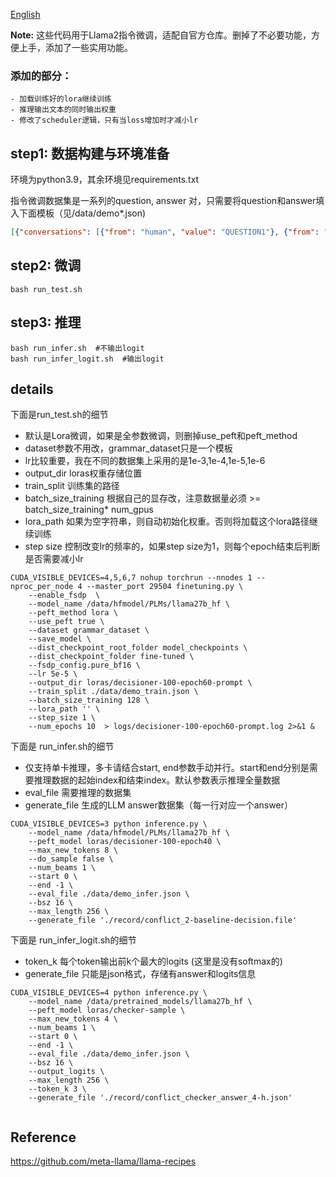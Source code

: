 [English](./README_en.md)

**Note:** 这些代码用于Llama2指令微调，适配自官方仓库。删掉了不必要功能，方便上手，添加了一些实用功能。

### 添加的部分：
    - 加载训练好的lora继续训练
    - 推理输出文本的同时输出权重
    - 修改了scheduler逻辑，只有当loss增加时才减小lr

## step1: 数据构建与环境准备
环境为python3.9，其余环境见requirements.txt

指令微调数据集是一系列的question, answer 对，只需要将question和answer填入下面模板（见/data/demo*.json)
```json
[{"conversations": [{"from": "human", "value": "QUESTION1"}, {"from": "gpt", "value": "ANSWER1"}]}]
```

## step2: 微调

```shell
bash run_test.sh
```

## step3: 推理

```shell
bash run_infer.sh  #不输出logit
bash run_infer_logit.sh  #输出logit
```

## details
下面是run_test.sh的细节
- 默认是Lora微调，如果是全参数微调，则删掉use_peft和peft_method
- dataset参数不用改，grammar_dataset只是一个模板
- lr比较重要，我在不同的数据集上采用的是1e-3,1e-4,1e-5,1e-6
- output_dir loras权重存储位置
- train_split 训练集的路径
- batch_size_training 根据自己的显存改，注意数据量必须  >= batch_size_training* num_gpus
- lora_path 如果为空字符串，则自动初始化权重。否则将加载这个lora路径继续训练
- step size 控制改变lr的频率的，如果step size为1，则每个epoch结束后判断是否需要减小lr
```shell
CUDA_VISIBLE_DEVICES=4,5,6,7 nohup torchrun --nnodes 1 --nproc_per_node 4 --master_port 29504 finetuning.py \
	--enable_fsdp  \
	--model_name /data/hfmodel/PLMs/llama27b_hf \
	--peft_method lora \
	--use_peft true \
	--dataset grammar_dataset \
	--save_model \
	--dist_checkpoint_root_folder model_checkpoints \
	--dist_checkpoint_folder fine-tuned \
	--fsdp_config.pure_bf16 \
	--lr 5e-5 \
	--output_dir loras/decisioner-100-epoch60-prompt \
	--train_split ./data/demo_train.json \
	--batch_size_training 128 \
	--lora_path '' \
	--step_size 1 \
	--num_epochs 10  > logs/decisioner-100-epoch60-prompt.log 2>&1 &

```

下面是 run_infer.sh的细节

- 仅支持单卡推理，多卡请结合start, end参数手动并行。start和end分别是需要推理数据的起始index和结束index。默认参数表示推理全量数据
- eval_file 需要推理的数据集 
- generate_file 生成的LLM answer数据集（每一行对应一个answer）
```shell
CUDA_VISIBLE_DEVICES=3 python inference.py \
	--model_name /data/hfmodel/PLMs/llama27b_hf \
	--peft_model loras/decisioner-100-epoch40 \
	--max_new_tokens 8 \
	--do_sample false \
	--num_beams 1 \
	--start 0 \
	--end -1 \
	--eval_file ./data/demo_infer.json \
	--bsz 16 \
	--max_length 256 \
	--generate_file './record/conflict_2-baseline-decision.file'
```

下面是 run_infer_logit.sh的细节

- token_k 每个token输出前k个最大的logits (这里是没有softmax的)
- generate_file 只能是json格式，存储有answer和logits信息

```shell
CUDA_VISIBLE_DEVICES=4 python inference.py \
	--model_name /data/pretrained_models/llama27b_hf \
	--peft_model loras/checker-sample \
	--max_new_tokens 4 \
	--num_beams 1 \
	--start 0 \
	--end -1 \
	--eval_file ./data/demo_infer.json \
	--bsz 16 \
	--output_logits \
	--max_length 256 \
	--token_k 3 \
	--generate_file './record/conflict_checker_answer_4-h.json'


```
## Reference

https://github.com/meta-llama/llama-recipes
